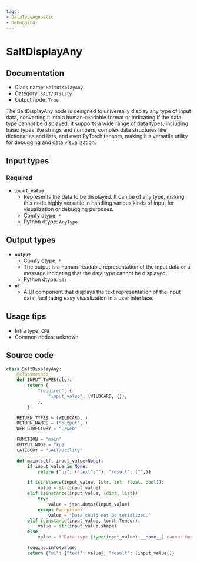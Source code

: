 ```yaml
---
tags:
- DataTypeAgnostic
- Debugging
---
```


# SaltDisplayAny
## Documentation
- Class name: `SaltDisplayAny`
- Category: `SALT/Utility`
- Output node: `True`

The SaltDisplayAny node is designed to universally display any type of input data, converting it into a human-readable format or indicating if the data type cannot be displayed. It supports a wide range of data types, including basic types like strings and numbers, complex data structures like dictionaries and lists, and even PyTorch tensors, making it a versatile utility for debugging and data visualization.
## Input types
### Required
- **`input_value`**
    - Represents the data to be displayed. It can be of any type, making this node highly versatile in handling various kinds of input for visualization or debugging purposes.
    - Comfy dtype: `*`
    - Python dtype: `AnyType`
## Output types
- **`output`**
    - Comfy dtype: `*`
    - The output is a human-readable representation of the input data or a message indicating that the data type cannot be displayed.
    - Python dtype: `str`
- **`ui`**
    - A UI component that displays the text representation of the input data, facilitating easy visualization in a user interface.
## Usage tips
- Infra type: `CPU`
- Common nodes: unknown


## Source code
```python
class SaltDisplayAny:
    @classmethod
    def INPUT_TYPES(cls):
        return {
            "required": {
                "input_value": (WILDCARD, {}),
            },
        }

    RETURN_TYPES = (WILDCARD, )
    RETURN_NAMES = ("output", )
    WEB_DIRECTORY = "./web"

    FUNCTION = "main"
    OUTPUT_NODE = True
    CATEGORY = "SALT/Utility"

    def main(self, input_value=None):
        if input_value is None:
            return {"ui": {"text":""}, "result": ("",)}

        if isinstance(input_value, (str, int, float, bool)):
            value = str(input_value)
        elif isinstance(input_value, (dict, list)):
            try:
                value = json.dumps(input_value)
            except Exception:
                value = "Data could not be serialized."
        elif isinstance(input_value, torch.Tensor):
            value = str(input_value.shape)
        else:
            value = f"Data type {type(input_value).__name__} cannot be displayed"

        logging.info(value)
        return {"ui": {"text": value}, "result": (input_value,)}

```
